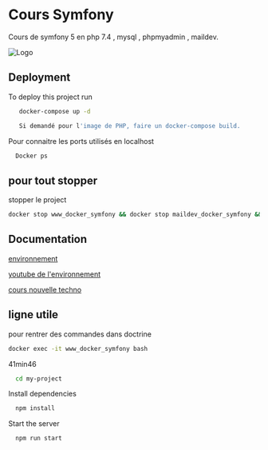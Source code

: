 # Cours Symfony

Cours de symfony 5 en php 7.4 , mysql , phpmyadmin , maildev.

![Logo](https://upload.wikimedia.org/wikipedia/commons/thumb/6/60/Symfony2.svg/1280px-Symfony2.svg.png)

## Deployment

To deploy this project run

```bash
   docker-compose up -d

   Si demandé pour l'image de PHP, faire un docker-compose build.
```

Pour connaitre les ports utilisés en localhost

```bash
  Docker ps
```

## pour tout stopper

stopper le project

```bash
docker stop www_docker_symfony && docker stop maildev_docker_symfony && docker stop phpmyadmin_docker_symfony && docker stop db_docker_symfony
```

## Documentation

[environnement](https://yoandev.co/un-environnement-de-d%C3%A9veloppement-symfony-5-avec-docker-et-docker-compose/)

[youtube de l'environnement](https://www.youtube.com/watch?v=tRI6KFNKfFo)

[cours nouvelle techno](https://www.youtube.com/watch?v=DBHs5iqxIPQ&list=PLBq3aRiVuwyyqbgym6fZcPSptUSmg9pkL)

## ligne utile

pour rentrer des commandes dans doctrine

```bash
docker exec -it www_docker_symfony bash
```

41min46

```bash
  cd my-project
```

Install dependencies

```bash
  npm install
```

Start the server

```bash
  npm run start
```
